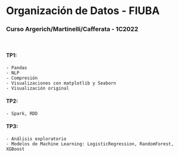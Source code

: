 # Organización de Datos - FIUBA
### Curso Argerich/Martinelli/Cafferata - 1C2022

<br/>

#### TP1:

    - Pandas
    - NLP
    - Compresión
    - Visualizaciones con matplotlib y Seaborn
    - Visualización original

#### TP2:

    - Spark, RDD
    
#### TP3:

    - Análisis exploratorio
    - Modelos de Machine Learning: LogisticRegression, RandomForest, XGBoost
